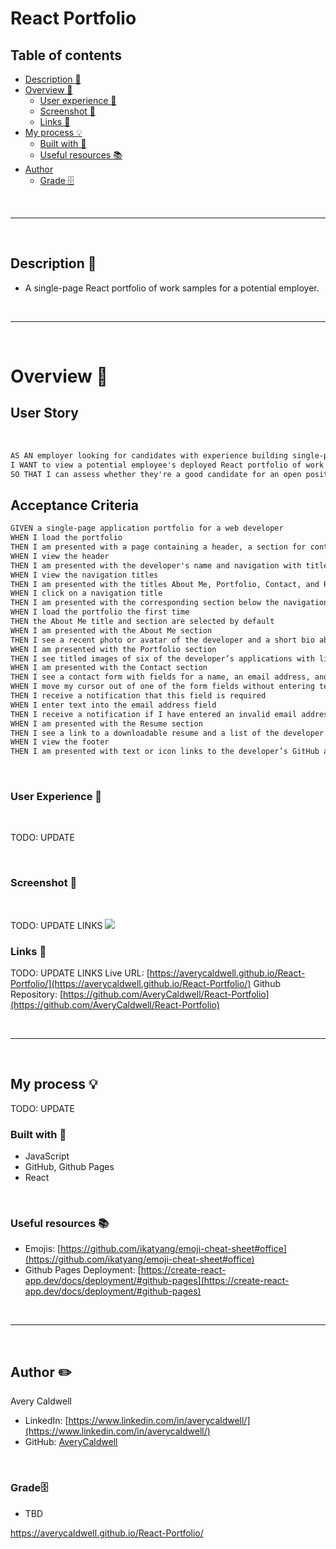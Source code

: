 # __React Portfolio__


## __Table of contents__

- [Description 📝](#description-📝)
- [Overview 📁](#overview-📁)
  - [User experience 👤](#user-experience-👤)
  - [Screenshot 📸](#screenshot-📸)
  - [Links 🔗](#links-🔗)
- [My process 💡](#my-process-💡)
  - [Built with 🔨](#built-with-🔨)
  - [Useful resources 📚](#useful-resources-📚)
- [Author](#author-✏️)
    - [Grade 🗄️](#grade-)

<br>
<hr>
<br>

## __Description 📝__

- A single-page React portfolio of work samples for a potential employer.

<br>
<hr>
<br> 

# __Overview 📁__

## User Story

<br> 

```md
AS AN employer looking for candidates with experience building single-page applications
I WANT to view a potential employee's deployed React portfolio of work samples
SO THAT I can assess whether they're a good candidate for an open position
```

## Acceptance Criteria

```md
GIVEN a single-page application portfolio for a web developer
WHEN I load the portfolio
THEN I am presented with a page containing a header, a section for content, and a footer
WHEN I view the header
THEN I am presented with the developer's name and navigation with titles corresponding to different sections of the portfolio
WHEN I view the navigation titles
THEN I am presented with the titles About Me, Portfolio, Contact, and Resume, and the title corresponding to the current section is highlighted
WHEN I click on a navigation title
THEN I am presented with the corresponding section below the navigation without the page reloading and that title is highlighted
WHEN I load the portfolio the first time
THEN the About Me title and section are selected by default
WHEN I am presented with the About Me section
THEN I see a recent photo or avatar of the developer and a short bio about them
WHEN I am presented with the Portfolio section
THEN I see titled images of six of the developer’s applications with links to both the deployed applications and the corresponding GitHub repositories
WHEN I am presented with the Contact section
THEN I see a contact form with fields for a name, an email address, and a message
WHEN I move my cursor out of one of the form fields without entering text
THEN I receive a notification that this field is required
WHEN I enter text into the email address field
THEN I receive a notification if I have entered an invalid email address
WHEN I am presented with the Resume section
THEN I see a link to a downloadable resume and a list of the developer’s proficiencies
WHEN I view the footer
THEN I am presented with text or icon links to the developer’s GitHub and LinkedIn profiles, and their profile on a third platform (Stack Overflow, Twitter)
```

<br>

### __User Experience 👤__

<br>

TODO: UPDATE 

<br>

### __Screenshot 📸__

​<br>

TODO: UPDATE LINKS
![](./public/images/Screenshot.png)
​
​<br>

### __Links 🔗__
TODO: UPDATE LINKS
Live URL: [https://averycaldwell.github.io/React-Portfolio/](https://averycaldwell.github.io/React-Portfolio/)
Github Repository: [https://github.com/AveryCaldwell/React-Portfolio](https://github.com/AveryCaldwell/React-Portfolio)

<br>
<hr>
<br>

##  __My process 💡__

TODO: UPDATE 

###  Built with 🔨
- JavaScript
- GitHub, Github Pages
- React

<br>

###  __Useful resources 📚__

- Emojis: [https://github.com/ikatyang/emoji-cheat-sheet#office](https://github.com/ikatyang/emoji-cheat-sheet#office)
- Github Pages Deployment: [https://create-react-app.dev/docs/deployment/#github-pages](https://create-react-app.dev/docs/deployment/#github-pages)

<br>
<hr>
<br>


## __Author ✏️__
  Avery Caldwell
  - LinkedIn: [https://www.linkedin.com/in/averycaldwell/](https://www.linkedin.com/in/averycaldwell/)
  - GitHub: [AveryCaldwell](https://github.com/AveryCaldwell)


<br>


### __Grade🗄️__ 

- TBD

https://averycaldwell.github.io/React-Portfolio/